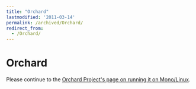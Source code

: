 ```yaml
---
title: "Orchard"
lastmodified: '2011-03-14'
permalink: /archived/Orchard/
redirect_from:
  - /Orchard/
---
```


Orchard
=======

Please continue to the [Orchard Project's page on running it on Mono/Linux](http://orchardproject.net/docs/Running-Orchard-on-Mono.ashx).

